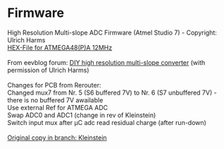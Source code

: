 # Firmware
High Resolution Multi-slope ADC Firmware (Atmel Studio 7) - Copyright: Ulrich Harms<br>
[HEX-File for ATMEGA48(P)A 12MHz](https://raw.githubusercontent.com/Multi-slope-ADC/Firmware/main/Multislope%20ADC/Release/Multislope%20ADC.hex?token=AWZY3REE447X6JTK26SUALDB2IEKU)<br>
<br>
From eevblog forum: [DIY high resolution multi-slope converter](https://www.eevblog.com/forum/metrology/diy-high-resolution-multi-slope-converter/msg3616117/#msg3616117) (with permission of Ulrich Harms)<br>
<br>
Changes for PCB from Rerouter:<br>
Changed mux7 from Nr. 5 (S6 buffered 7V) to Nr. 6 (S7 unbuffered 7V) - there is no buffered 7V awailable<br>
Use external Ref for ATMEGA ADC<br>
Swap ADC0 and ADC1 (change in rev of Kleinstein)<br>
Switch input mux after µC adc read residual charge (after run-down)<br>
<br>
[Original copy in branch: Kleinstein](https://github.com/Multi-slope-ADC/Firmware/tree/Kleinstein)<br>
<br>